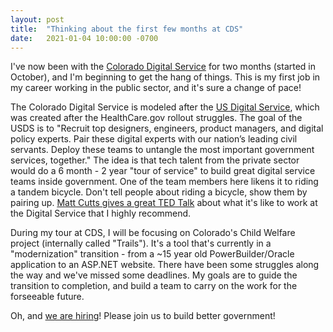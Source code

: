 ```yaml
---
layout: post
title:  "Thinking about the first few months at CDS"
date:   2021-01-04 10:00:00 -0700
---
```

I've now been with the [Colorado Digital Service](https://sites.google.com/state.co.us/coloradodigitalservice/home) for two months (started in October), and I'm beginning to get the hang of things. This is my first job in my career working in the public sector, and it's sure a change of pace! 

The Colorado Digital Service is modeled after the [US Digital Service](https://www.usds.gov/), which was created after the HealthCare.gov rollout struggles. The goal of the USDS is to "Recruit top designers, engineers, product managers, and digital policy experts. Pair these digital experts with our nation’s leading civil servants. Deploy these teams to untangle the most important government services, together."  The idea is that tech talent from the private sector would do a 6 month - 2 year "tour of service" to build great digital service teams inside government. One of the team members here likens it to riding a tandem bicycle. Don't tell people about riding a bicycle, show them by pairing up. [Matt Cutts gives a great TED Talk](https://www.ted.com/talks/matt_cutts_what_happens_when_a_silicon_valley_technologist_works_for_the_government) about what it's like to work at the Digital Service that I highly recommend.

During my tour at CDS, I will be focusing on Colorado's Child Welfare project (internally called "Trails"). It's a tool that's currently in a "modernization" transition - from a ~15 year old PowerBuilder/Oracle application to an ASP.NET website. There have been some struggles along the way and we've missed some deadlines. My goals are to guide the transition to completion, and build a team to carry on the work for the forseeable future.

Oh, and [we are hiring](https://sites.google.com/state.co.us/coloradodigitalservice/were-hiring)! Please join us to build better government!